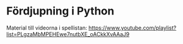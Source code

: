 # Fördjupning i Python
Material till videorna i spellistan: https://www.youtube.com/playlist?list=PLgzaMbMPEHEwe7nutbXE_oACkkXvAAaJ9
